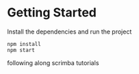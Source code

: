 # Getting Started
Install the dependencies and run the project
```
npm install
npm start
```
following along scrimba tutorials
